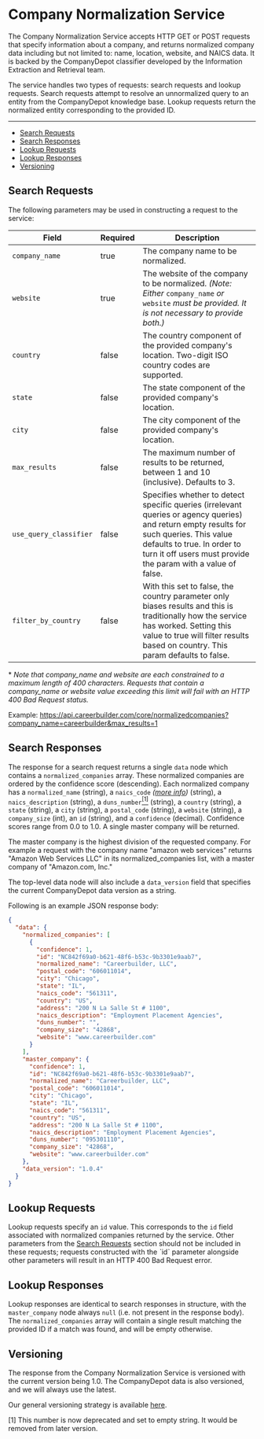 Company Normalization Service
=============

The Company Normalization Service accepts HTTP GET or POST requests that specify information about a company, and returns normalized company data including but not limited to: name, location, website, and NAICS data. It is backed by the CompanyDepot classifier developed by the Information Extraction and Retrieval team.

The service handles two types of requests: search requests and lookup requests. Search requests attempt to resolve an unnormalized query to an entity from the CompanyDepot knowledge base. Lookup requests return the normalized entity corresponding to the provided ID.
_________
- [Search Requests](#search-requests)
- [Search Responses](#search-responses)
- [Lookup Requests](#lookup-requests)
- [Lookup Responses](#lookup-responses)
- [Versioning](#versioning)

## Search Requests

The following parameters may be used in constructing a request to the service:

 Field                      | Required | Description  
 -------------------------- |----------| ----------------------------------------------------------------------------------------------------------------------------------------------------------------------------------------
 ```company_name```         | true     | The company name to be normalized.
 ```website```              | true     | The website of the company to be normalized. *(Note: Either* ```company_name``` *or* ```website``` *must be provided. It is not necessary to provide both.)*
 ```country```              | false    | The country component of the provided company's location. Two-digit ISO country codes are supported.
 ```state```                | false    | The state component of the provided company's location.
 ```city```                 | false    | The city component of the provided company's location.
 ```max_results```          | false    | The maximum number of results to be returned, between 1 and 10 (inclusive). Defaults to 3.
 ```use_query_classifier``` | false    | Specifies whether to detect specific queries (irrelevant queries or agency queries) and return empty results for such queries. This value defaults to true. In order to turn it off users must provide the param with a value of false.
 ```filter_by_country```    | false    | With this set to false, the country parameter only biases results and this is traditionally how the service has worked. Setting this value to true will filter results based on country. This param defaults to false.

\* *Note that company_name and website are each constrained to a maximum length of 400 characters. Requests that contain a company_name or website value exceeding this limit will fail with an HTTP 400 Bad Request status.*

Example: https://api.careerbuilder.com/core/normalizedcompanies?company_name=careerbuilder&max_results=1

## Search Responses

The response for a search request returns a single `data` node which contains a `normalized_companies` array. These normalized companies are ordered by the confidence score (descending). Each normalized company has a `normalized_name` (string), a `naics_code` *([more info](http://www.census.gov/eos/www/naics/))* (string), a `naics_description` (string), a `duns_number`[<sup>[1]</sup>](1) (string), a `country` (string), a `state` (string), a `city` (string), a `postal_code` (string), a `website` (string), a `company_size` (int), an `id` (string), and a `confidence` (decimal). Confidence scores range from 0.0 to 1.0. A single master company will be returned.

The master company is the highest division of the requested company. For example a request with the company name "amazon web services" returns "Amazon Web Services LLC" in its normalized_companies list, with a master company of "Amazon.com, Inc."

The top-level data node will also include a `data_version` field that specifies the current CompanyDepot data version as a string.

Following is an example JSON response body:

```json
{
  "data": {
    "normalized_companies": [
      {
        "confidence": 1,
        "id": "NC842f69a0-b621-48f6-b53c-9b3301e9aab7",
        "normalized_name": "Careerbuilder, LLC",
        "postal_code": "606011014",
        "city": "Chicago",
        "state": "IL",
        "naics_code": "561311",
        "country": "US",
        "address": "200 N La Salle St # 1100",
        "naics_description": "Employment Placement Agencies",
        "duns_number": "",
        "company_size": "42868",
        "website": "www.careerbuilder.com"
      }
    ],
    "master_company": {
      "confidence": 1,
      "id": "NC842f69a0-b621-48f6-b53c-9b3301e9aab7",
      "normalized_name": "Careerbuilder, LLC",
      "postal_code": "606011014",
      "city": "Chicago",
      "state": "IL",
      "naics_code": "561311",
      "country": "US",
      "address": "200 N La Salle St # 1100",
      "naics_description": "Employment Placement Agencies",
      "duns_number": "095301110",
      "company_size": "42868",
      "website": "www.careerbuilder.com"
    },
    "data_version": "1.0.4"
  }
}
```

## Lookup Requests

Lookup requests specify an `id` value. This corresponds to the `id` field associated with normalized companies returned by the service. Other parameters from the [Search Requests](#search-requests) section should not be included in these requests; requests constructed with the ˋidˋ parameter alongside other parameters will result in an HTTP 400 Bad Request error.

## Lookup Responses

Lookup responses are identical to search responses in structure, with the `master_company` node always `null` (i.e. not present in the response body). The `normalized_companies` array will contain a single result matching the provided ID if a match was found, and will be empty otherwise.

## Versioning
The response from the Company Normalization Service is versioned with the current version being 1.0. The CompanyDepot data is also versioned, and we will always use the latest.

Our general versioning strategy is available [here](/Versioning.md).

[1] This number is now deprecated and set to empty string. It would be removed from later version.
